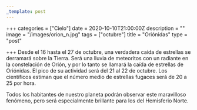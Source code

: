 ```yaml
---
_template: post
---
```





+++
categories = ["Cielo"]
date = 2020-10-10T21:00:00Z
description = ""
image = "/images/orion_n.jpg"
tags = ["octubre"]
title = "Oriónidas"
type = "post"

+++
Desde el 16 hasta el 27 de octubre, una verdadera caída de estrellas se derramará sobre la Tierra. Será una lluvia de meteoritos con un radiante en la constelación de Orión, y por lo tanto se llamará la caída de estrellas de Oriónidas. El pico de su actividad será del 21 al 22 de octubre. Los científicos estiman que el número medio de estrellas fugaces será de 20 a 25 por hora.  
  
Todos los habitantes de nuestro planeta podrán observar este maravilloso fenómeno, pero será especialmente brillante para los del Hemisferio Norte.
